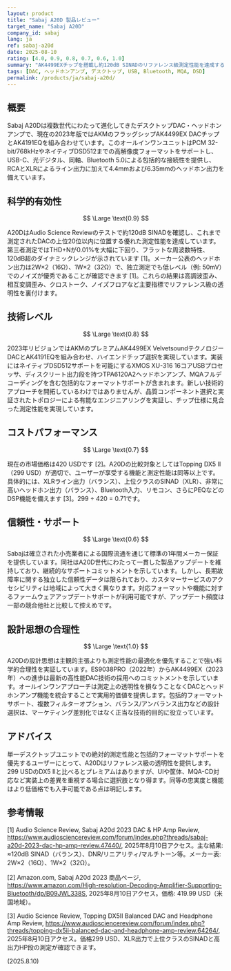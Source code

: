 ```yaml
---
layout: product
title: "Sabaj A20D 製品レビュー"
target_name: "Sabaj A20D"
company_id: sabaj
lang: ja
ref: sabaj-a20d
date: 2025-08-10
rating: [4.0, 0.9, 0.8, 0.7, 0.6, 1.0]
summary: "AK4499EXチップを搭載し約120dB SINADのリファレンス級測定性能を達成するデスクトップDAC・ヘッドホンアンプ。299 USD級のバランスDAC/AMPに対しても一定の価値を示します。"
tags: [DAC, ヘッドホンアンプ, デスクトップ, USB, Bluetooth, MQA, DSD]
permalink: /products/ja/sabaj-a20d/
---
```


## 概要

Sabaj A20Dは複数世代にわたって進化してきたデスクトップDAC・ヘッドホンアンプで、現在の2023年版ではAKMのフラッグシップAK4499EX DACチップとAK4191EQを組み合わせています。このオールインワンユニットはPCM 32-bit/768kHzやネイティブDSD512までの高解像度フォーマットをサポートし、USB-C、光デジタル、同軸、Bluetooth 5.0による包括的な接続性を提供し、RCAとXLRによるライン出力に加えて4.4mmおよび6.35mmのヘッドホン出力を備えています。

## 科学的有効性

$$ \Large \text{0.9} $$

A20DはAudio Science Reviewのテストで約120dB SINADを確認し、これまで測定されたDACの上位20位以内に位置する優れた測定性能を達成しています。第三者測定ではTHD+Nが0.01%を大幅に下回り、フラットな周波数特性、120dB超のダイナミックレンジが示されています [1]。メーカー公表のヘッドホン出力は2W×2（16Ω）、1W×2（32Ω）で、独立測定でも低レベル（例: 50mV）でのノイズが優秀であることが確認できます [1]。これらの結果は高調波歪み、相互変調歪み、クロストーク、ノイズフロアなど主要指標でリファレンス級の透明性を裏付けます。

## 技術レベル

$$ \Large \text{0.8} $$

2023年リビジョンではAKMのプレミアムAK4499EX Velvetsoundテクノロジー DACとAK4191EQを組み合わせ、ハイエンドチップ選択を実現しています。実装にはネイティブDSD512サポートを可能にするXMOS XU-316 16コアUSBプロセッサ、ディスクリート出力段を持つTPA6120A2ヘッドホンアンプ、MQAフルデコーディングを含む包括的なフォーマットサポートが含まれます。新しい技術的アプローチを開拓しているわけではありませんが、品質コンポーネント選択と実証されたトポロジーによる有能なエンジニアリングを実証し、チップ仕様に見合った測定性能を実現しています。

## コストパフォーマンス

$$ \Large \text{0.7} $$

現在の市場価格は420 USDです [2]。A20Dの比較対象としてはTopping DX5 II（299 USD）が適切で、ユーザーが享受する機能と測定性能は同等以上です。具体的には、XLRライン出力（バランス）、上位クラスのSINAD（XLR）、非常に高いヘッドホン出力（バランス）、Bluetooth入力、リモコン、さらにPEQなどのDSP機能を備えます [3]。299 ÷ 420 = 0.71です。

## 信頼性・サポート

$$ \Large \text{0.6} $$

Sabajは確立された小売業者による国際流通を通じて標準の1年間メーカー保証を提供しています。同社はA20D世代にわたって一貫した製品アップデートを維持しており、継続的なサポートコミットメントを示しています。しかし、長期故障率に関する独立した信頼性データは限られており、カスタマーサービスのアクセシビリティは地域によって大きく異なります。対応フォーマットや機能に対するファームウェアアップデートサポートが利用可能ですが、アップデート頻度は一部の競合他社と比較して控えめです。

## 設計思想の合理性

$$ \Large \text{1.0} $$

A20Dの設計思想は主観的主張よりも測定性能の最適化を優先することで強い科学的合理性を実証しています。ES9038PRO（2022年）からAK4499EX（2023年）への進歩は最新の高性能DAC技術の採用へのコミットメントを示しています。オールインワンアプローチは測定上の透明性を損なうことなくDACとヘッドホンアンプ機能を統合することで実用的価値を提供します。包括的フォーマットサポート、複数フィルターオプション、バランス/アンバランス出力などの設計選択は、マーケティング差別化ではなく正当な技術的目的に役立っています。

## アドバイス

単一デスクトップユニットでの絶対的測定性能と包括的フォーマットサポートを優先するユーザーにとって、A20Dはリファレンス級の透明性を提供します。299 USDのDX5 IIと比べるとプレミアムはありますが、UIや筐体、MQA-CD対応など実装上の差異を重視する場合に選択肢となり得ます。同等の忠実度と機能はより低価格でも入手可能である点は明記します。

## 参考情報

[1] Audio Science Review, Sabaj A20d 2023 DAC & HP Amp Review, https://www.audiosciencereview.com/forum/index.php?threads/sabaj-a20d-2023-dac-hp-amp-review.47440/, 2025年8月10日アクセス。主な結果: ≈120dB SINAD（バランス）、DNR/リニアリティ/マルチトーン等。メーカー表: 2W×2（16Ω）、1W×2（32Ω）。

[2] Amazon.com, Sabaj A20d 2023 商品ページ, https://www.amazon.com/High-resolution-Decoding-Amplifier-Supporting-Bluetooth/dp/B09JWL338S, 2025年8月10日アクセス。価格: 419.99 USD（米国地域）。

[3] Audio Science Review, Topping DX5II Balanced DAC and Headphone Amp Review, https://www.audiosciencereview.com/forum/index.php?threads/topping-dx5ii-balanced-dac-and-headphone-amp-review.64264/, 2025年8月10日アクセス。価格299 USD、XLR出力で上位クラスのSINADと高出力HP段の測定が確認できます。

(2025.8.10)